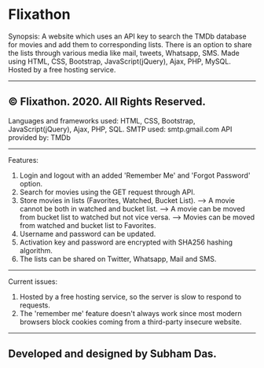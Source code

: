 # Flixathon

Synopsis:
A website which uses an API key to search the TMDb database for movies and add them to corresponding lists. There is an option to share the lists through various media like mail, tweets, Whatsapp, SMS. Made using HTML, CSS, Bootstrap, JavaScript(jQuery), Ajax, PHP, MySQL. Hosted by a free hosting service.

----------------------------------------------------------------------------------------------------------------------------------------
© Flixathon. 2020. All Rights Reserved.
----------------------------------------------------------------------------------------------------------------------------------------

Languages and frameworks used: HTML, CSS, Bootstrap, JavaScript(jQuery), Ajax, PHP, SQL.
SMTP used: smtp.gmail.com
API provided by: TMDb

----------------------------------------------------------------------------------------------------------------------------------------

Features:

1. Login and logout with an added 'Remember Me' and 'Forgot Password' option.
2. Search for movies using the GET request through API.
3. Store movies in lists (Favorites, Watched, Bucket List).
--> A movie cannot be both in watched and bucket list.
--> A movie can be moved from bucket list to watched but not vice versa.
--> Movies can be moved from watched and bucket list to Favorites.
4. Username and password can be updated.
5. Activation key and password are encrypted with SHA256 hashing algorithm.
6. The lists can be shared on Twitter, Whatsapp, Mail and SMS.

---------------------------------------------------------------------------------------------------------------------------------------

Current issues:

1. Hosted by a free hosting service, so the server is slow to respond to requests.
2. The 'remember me' feature doesn't always work since most modern browsers block cookies coming from a third-party insecure website.

----------------------------------------------------------------------------------------------------------------------------------------
Developed and designed by Subham Das.
----------------------------------------------------------------------------------------------------------------------------------------


